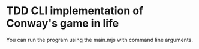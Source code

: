 # TDD CLI implementation of Conway's game in life

You can run the program using the main.mjs with command line arguments.
